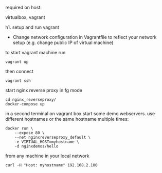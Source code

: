 required on host:

virtualbox, vagrant



h1. setup and run vagrant 
*  Change network configuration in Vagrantfile to reflect your network setup (e.g. change public IP of virtual machine)

to start vagrant machine run 

```
vagrant up
```

then connect 

```
vagrant ssh
```

start nginx reverse proxy in fg mode


```
cd nginx_reverseproxy/
docker-compose up
```


in a second terminal on vagrant box start some demo webservers. use different hostnames or the same hostname multiple times:

```
docker run \
    --expose 80 \
    --net nginxreverseproxy_default \
    -e VIRTUAL_HOST=myhostname \
    -d nginxdemos/hello
```

from any machine in your local network

```
curl -H "Host: myhostname" 192.168.2.100
```